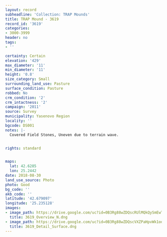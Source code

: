 ```yaml
---
layout: record
subheadline: 'Collection: TRAP Mounds'
title: TRAP Mound - 3619
record_id: '3619'
categories:
- 3000-3999
header: no
tags:
- ''

certainty: Certain
elevation: '429'
max_diameter: '11'
min_diameter: '11'
height: '0.8'
size_category: Small
surrounding_land_use: Pasture
surface_condition: Pasture
robbed: No
crm_condition: '2'
crm_intactness: '2'
campaign: '2011'
source: Survey
municipality: Yasenovo Region
locality: ''
bgcode: DS001
notes: |-
  Covered Field Stones, Uneven due to terrain wave.


rights: standard


maps:
  lat: 42.6285
  lon: 25.2442
date: 2018-08-30
land_use_source: Photo
photo: Good
bg_code: ''
akb_code: ''
latitude: '42.679097'
longitude: '25.235128'
images:
- image_path: https://drive.google.com/uc?id=0B3Rg88wZDQscRUlMQkQySmEwTUU
  title: 3619_Overview_N.dng
- image_path: https://drive.google.com/uc?id=0B3Rg88wZDQscVXZPaHpvWk1odFE
  title: 3619_Detail_Surface.dng
---
```

